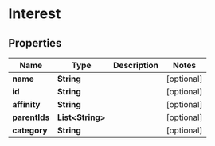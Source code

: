 
# Interest

## Properties
Name | Type | Description | Notes
------------ | ------------- | ------------- | -------------
**name** | **String** |  |  [optional]
**id** | **String** |  |  [optional]
**affinity** | **String** |  |  [optional]
**parentIds** | **List&lt;String&gt;** |  |  [optional]
**category** | **String** |  |  [optional]



